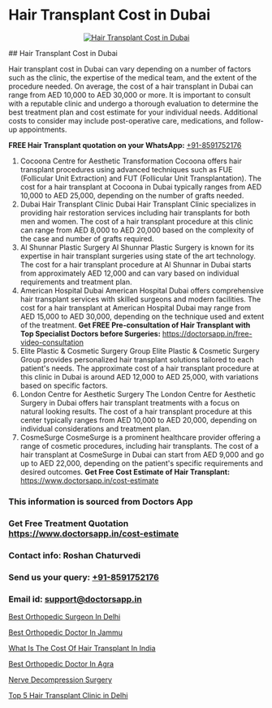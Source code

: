 # Hair Transplant Cost in Dubai

<p align="center">
  <a href="https://doctorsapp.co.in/treatment/hair-transplant">
    <img src="https://doctorsapp.co.in/uploads/treatment_image/transplant.jpg" alt="Hair Transplant Cost in Dubai">
  </a>
</p>
## Hair Transplant Cost in Dubai

Hair transplant cost in Dubai can vary depending on a number of factors such as the clinic, the expertise of the medical team, and the extent of the procedure needed. On average, the cost of a hair transplant in Dubai can range from AED 10,000 to AED 30,000 or more. It is important to consult with a reputable clinic and undergo a thorough evaluation to determine the best treatment plan and cost estimate for your individual needs. Additional costs to consider may include post-operative care, medications, and follow-up appointments.

**FREE Hair Transplant quotation on your WhatsApp:**  [+91-8591752176](https://api.whatsapp.com/send?phone=8591752176)

1) Cocoona Centre for Aesthetic Transformation
Cocoona offers hair transplant procedures using advanced techniques such as FUE (Follicular Unit Extraction) and FUT (Follicular Unit Transplantation). The cost for a hair transplant at Cocoona in Dubai typically ranges from AED 10,000 to AED 25,000, depending on the number of grafts needed.
2) Dubai Hair Transplant Clinic
Dubai Hair Transplant Clinic specializes in providing hair restoration services including hair transplants for both men and women. The cost of a hair transplant procedure at this clinic can range from AED 8,000 to AED 20,000 based on the complexity of the case and number of grafts required.
3) Al Shunnar Plastic Surgery
Al Shunnar Plastic Surgery is known for its expertise in hair transplant surgeries using state of the art technology. The cost for a hair transplant procedure at Al Shunnar in Dubai starts from approximately AED 12,000 and can vary based on individual requirements and treatment plan.
4) American Hospital Dubai
American Hospital Dubai offers comprehensive hair transplant services with skilled surgeons and modern facilities. The cost for a hair transplant at American Hospital Dubai may range from AED 15,000 to AED 30,000, depending on the technique used and extent of the treatment.
**Get FREE Pre-consultation of Hair Transplant with Top Specialist Doctors before Surgeries:** https://doctorsapp.in/free-video-consultation
5) Elite Plastic & Cosmetic Surgery Group
Elite Plastic & Cosmetic Surgery Group provides personalized hair transplant solutions tailored to each patient's needs. The approximate cost of a hair transplant procedure at this clinic in Dubai is around AED 12,000 to AED 25,000, with variations based on specific factors.
6) London Centre for Aesthetic Surgery
The London Centre for Aesthetic Surgery in Dubai offers hair transplant treatments with a focus on natural looking results. The cost of a hair transplant procedure at this center typically ranges from AED 10,000 to AED 20,000, depending on individual considerations and treatment plan.
7) CosmeSurge
CosmeSurge is a prominent healthcare provider offering a range of cosmetic procedures, including hair transplants. The cost of a hair transplant at CosmeSurge in Dubai can start from AED 9,000 and go up to AED 22,000, depending on the patient's specific requirements and desired outcomes.
**Get Free Cost Estimate of Hair Transplant:** https://www.doctorsapp.in/cost-estimate

### This information is sourced from Doctors App 
### Get Free Treatment Quotation https://www.doctorsapp.in/cost-estimate
### Contact info: Roshan Chaturvedi 
### Send us your query: [+91-8591752176](https://api.whatsapp.com/send?phone=8591752176) 
### Email id: support@doctorsapp.in

[Best Orthopedic Surgeon In Delhi](https://www.linkedin.com/pulse/best-orthopedic-surgeon-delhi-meniscus-tear-treatment-bv27e?trackingId=1Pbf%2B4%2F6hcirH204xz6vow%3D%3D&lipi=urn%3Ali%3Apage%3Ad_flagship3_company_admin%3BYMgSyE7iTb6%2BgQ5kQEIvvw%3D%3D)

[Best Orthopedic Doctor In Jammu](https://www.linkedin.com/pulse/best-orthopedic-doctor-jammu-doctorsapp-dhaka-hgame?trackingId=MT%2FepGN7BiFHB8LQkLc2Eg%3D%3D&lipi=urn%3Ali%3Apage%3Ad_flagship3_company_admin%3Bo%2BosOGJBSO63YocmsfjAZA%3D%3D)

[What Is The Cost Of Hair Transplant In India](https://medium.com/@vimalrana22/what-is-the-cost-of-hair-transplant-in-india-e0a99a5907f9)

[Best Orthopedic Doctor In Agra](https://medium.com/@vimalrana22/best-orthopedic-doctor-in-agra-57701d43b31f)

[Nerve Decompression Surgery](https://doctors-apps.github.io/doctorsapp/nerve-decompression-surgery)

[Top 5 Hair Transplant Clinic in Delhi](https://doctors-apps.github.io/doctorsapp/top-5-hair-transplant-clinic-in-delhi)

